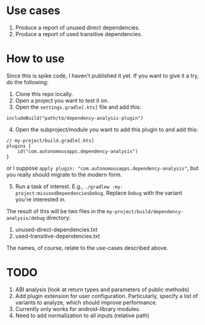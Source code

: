 # Use cases
1. Produce a report of unused direct dependencies.
1. Produce a report of used transitive dependencies.

# How to use
Since this is spike code, I haven't published it yet. If you want to give it a try, do the following:
1. Clone this repo locally.
1. Open a project you want to test it on.
1. Open the `settings.gradle[.kts]` file and add this:
```
includeBuild("path/to/dependency-analysis-plugin")
```
4. Open the subproject/module you want to add this plugin to and add this:
```
// my-project/build.gradle[.kts]
plugins {
    id("com.autonomousapps.dependency-analysis")
}
```
or I suppose `apply plugin: "com.autonomousapps.dependency-analysis"`, but you really should migrate to the modern form.

5. Run a task of interest. E.g., `./gradlew :my-project:misusedDependenciesDebug`. 
Replace `Debug` with the variant you're interested in. 

The result of this will be two files in the `my-project/build/dependency-analysis/debug` directory:
1. unused-direct-dependencies.txt
1. used-transitive-dependencies.txt

The names, of course, relate to the use-cases described above.

# TODO
1. ABI analysis (look at return types and parameters of public methods)
1. Add plugin extension for user configuration.
Particularly, specify a list of variants to analyze, which should improve performance.
1. Currently only works for android-library modules.
1. Need to add normalization to all inputs (relative path)